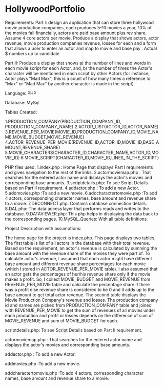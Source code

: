 # HollywoodPortfolio

Requirements:
Part I: design an application that can store three hollywood movie production companies, each produces 5-10 movies a year, 10% of the movies fail financially, actors are paid base amount plus rev share. Assume 4 core actors per movie. Produce a display that shows actors, actor revenue, movie production companies revenue, losses for each and a form that allows a user to enter an actor and map to movie and base pay . Actual $ numbers up to candidate

Part II: Produce a display that shows a) the number of lines and words in each movie script for each Actor, and,  b) the number of times the Actor's character will be mentioned in each script by other Actors (for instance, Actor plays "Mad Max", this is a count of how many times a reference to "Max" or "Mad Max" by another character is made in the script)

Language: PHP

Database: MySql

Tables Created: 

1.PRODUCTION_COMPANY(PRODUCTION_COMPANY_ID, PRODUCTION_COMPANY_NAME)
2.ACTOR_LIST(ACTOR_ID,ACTOR_NAME)
3.REVENUE_PER_MOVIE(MOVIE_ID,PRODUCTION_COMPANY_ID,MOVIE_NAME,MOVIE_BUDGET,MOVIE_REVENUE)
4.ACTOR_REVENUE_PER_MOVIE(REVENUE_ID,ACTOR_ID,MOVIE_ID,BASE_AMOUNT,REVENUE_SHARE)
5.MOVIE_CHARACTERS(CHARACTER_ID,CHARACTER_NAME,ACTOR_ID,MOVIE_ID)
6.MOVIE_SCRIPT(CHARACTER_ID,MOVIE_ID,LINES_IN_THE_SCRIPT)

PHP files used:
1.index.php : Home Page that displays Part I requirements and gives navigation to the rest of the links.
2.actormoviemap.php : That searches for the entered actor name and displays the actor's movies and corresponding base amounts.
3.scriptdetails.php: To see Script Details based on Part II requirement.
4.addactor.php : To add a new Actor.
5.addmovies.php :To add a new movie.
6.addcharactertomovie.php :To add 4 actors, corresponding character names, base amount and revenue share to a movie.
7.DBCONNECT.php: Contains database connection details.
8.DAL.php: The data access layer that performs reads and writes to the database.
9.DATAVIEWER.php: This php helps in displaying the data back to the corresponding pages.
10.MySQL_Queries: With all table definitions.

Project Description with assumptions:

The home page for the project is index.php. This page displays two tables. The first table is list of all actors in the database with their total revenue. Based on the requirement, an actor's revenue is calculated by summing the base amount with the revenue share of the movies they were part of. To calculate actor's revenue, I assumed that each actor might have different base amount and different revenue share percentages for each movie (which I stored in ACTOR_REVENUE_PER_MOVIE table). I also assumed that an actor gets the percentages of her/his revenue share only if the movie makes a profit. So, I collect MOVIE_BUDGET and MOVIE_REVENUE from REVENUE_PER_MOVIE table and calculate the percentage share if there was a profit else revenue share is considered to be 0 and it adds up to the base amount to get total actor revenue.
The second table displays the Movie Production Company's revenue and losses. The production company id and names are picked from PRODUCTION_COMPANY table and joined with REVENUE_PER_MOVIE to get the sum of revenues of all movies under each production and profit or losses depends on the difference of sum of MOVIE_REVENUE and sum of MOVIE_BUDGET for each.

scriptdetails.php: To see Script Details based on Part II requirement.

actormoviemap.php : That searches for the entered actor name and displays the actor's movies and corresponding base amounts.

addactor.php : To add a new Actor.

addmovies.php :To add a new movie.

addcharactertomovie.php :To add 4 actors, corresponding character names, base amount and revenue share to a movie.

